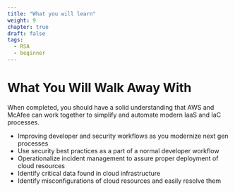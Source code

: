 ```yaml
---
title: "What you will learn"
weight: 9
chapter: true
draft: false
tags:
  - RSA
  - beginner
---
```


# What You Will Walk Away With

When completed, you should have a solid understanding that AWS and McAfee can work together to simplify and automate modern IaaS and IaC processes. 

 - Improving developer and security workflows as you modernize next gen processes
 - Use security best practices as a part of a normal developer workflow
 - Operationalize incident management to assure proper deployment of cloud resources
 - Identify critical data found in cloud infrastructure
 - Identify misconfigurations of cloud resources and easily resolve them 
